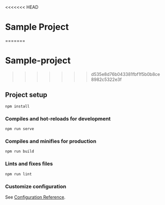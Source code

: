 <<<<<<< HEAD
# Sample Project
=======
# Sample-project
>>>>>>> d535e8d76b043381fbf1f5b0b8ce8982c5322e3f

## Project setup

```
npm install
```

### Compiles and hot-reloads for development

```
npm run serve
```

### Compiles and minifies for production

```
npm run build
```

### Lints and fixes files

```
npm run lint
```

### Customize configuration

See [Configuration Reference](https://cli.vuejs.org/config/).
